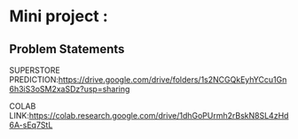 # Mini project :

## Problem Statements
SUPERSTORE PREDICTION:https://drive.google.com/drive/folders/1s2NCGQkEyhYCcu1Gn6h3iS3oSM2xaSDz?usp=sharing

COLAB LINK:https://colab.research.google.com/drive/1dhGoPUrmh2rBskN8SL4zHd6A-sEq7StL
